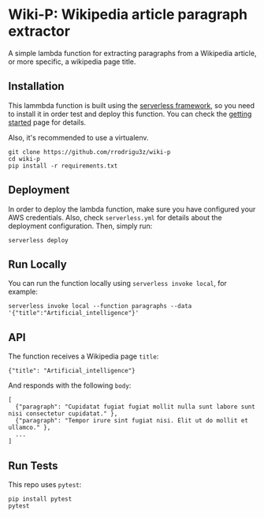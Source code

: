 # Wiki-P: Wikipedia article paragraph extractor

A simple lambda function for extracting paragraphs from a Wikipedia article, or more specific, a wikipedia page title.

## Installation
This lammbda function is built using the [serverless framework](https://www.serverless.com/),
so you need to install it in order test and deploy this function. You can check the
[getting started](https://www.serverless.com/framework/docs/getting-started/) page for details.

Also, it's recommended to use a virtualenv.

```
git clone https://github.com/rrodrigu3z/wiki-p
cd wiki-p
pip install -r requirements.txt
```

## Deployment
In order to deploy the lambda function, make sure you have configured your AWS credentials.
Also, check `serverless.yml` for details about the deployment configuration. Then, simply run:

`serverless deploy`

## Run Locally

You can run the function locally using `serverless invoke local`, for example:

```
serverless invoke local --function paragraphs --data '{"title":"Artificial_intelligence"}'
```

## API

The function receives a Wikipedia page `title`:
```
{"title": "Artificial_intelligence"}
```

And responds with the following `body`:

```
[
  {"paragraph": "Cupidatat fugiat fugiat mollit nulla sunt labore sunt nisi consectetur cupidatat." },
  {"paragraph": "Tempor irure sint fugiat nisi. Elit ut do mollit et ullamco." },
  ...
]
```

## Run Tests
This repo uses `pytest`:

```
pip install pytest
pytest
```
